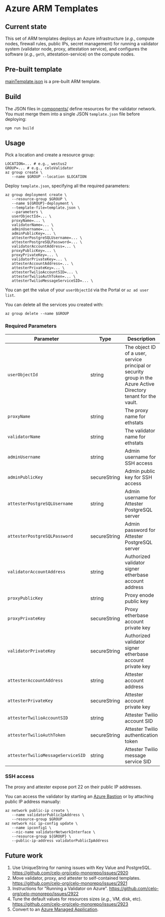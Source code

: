 # Azure ARM Templates

## Current state

This set of ARM templates deploys an Azure infrastructure (_e.g._,
compute nodes, firewall rules, public IPs, secret management) for
running a validator system (validator node, proxy, attestation
service), and configures the software (_e.g._, `geth`,
attestation-service) on the compute nodes.

## Pre-built template

[mainTemplate.json](./mainTemplate.json) is a pre-built ARM template.

## Build

The JSON files in [components/](components/) define resources for the
validator network. You must merge them into a single JSON
`template.json` file before deploying:

```
npm run build
```

## Usage

Pick a location and create a resource group:

```
LOCATION=... # e.g., westus2
GROUP=... # e.g., celoValidator
az group create \
   --name $GROUP --location $LOCATION
```

Deploy `template.json`, specifying all the required parameters:

```
az group deployment create \
   --resource-group $GROUP \
   --name ${GROUP}-deployment \
   --template-file=template.json \
   --parameters \
   userObjectId=... \
   proxyName=... \
   validatorName=... \
   adminUsername=... \
   adminPublicKey=... \
   attesterPostgreSQLUsername=... \
   attesterPostgreSQLPassword=... \
   validatorAccountAddress=... \
   proxyPublicKey=... \
   proxyPrivateKey=... \
   validatorPrivateKey=... \
   attesterAccountAddress=... \
   attesterPrivateKey=... \
   attesterTwilioAccountSID=... \
   attesterTwilioAuthToken=... \
   attesterTwilioMessageServiceSID=... \
```

You can get the value of your `userObjectId` via the Portal or `az ad user list`.

You can delete all the services you created with:

```
az group delete --name $GROUP
```

### Required Parameters

| Parameter | Type | Description |
| --------- | -----| ----------- |
| `userObjectId` | string | The object ID of a user, service principal or security group in the Azure Active Directory tenant for the vault. |
| `proxyName` | string | The proxy name for ethstats |
| `validatorName` | string | The validator name for ethstats |
| `adminUsername` | string | Admin username for SSH access |
| `adminPublicKey` | secureString | Admin public key for SSH access |
| `attesterPostgreSQLUsername` | string | Admin username for Attester PostgreSQL server |
| `attesterPostgreSQLPassword` | secureString | Admin password for Attester PostgreSQL server |
| `validatorAccountAddress` | string | Authorized validator signer etherbase account address |
| `proxyPublicKey` | string | Proxy enode public key |
| `proxyPrivateKey` | secureString | Proxy etherbase account private key |
| `validatorPrivateKey` | secureString | Authorized validator signer etherbase account private key |
| `attesterAccountAddress` | string | Attester account address |
| `attesterPrivateKey` | secureString | Attester account private key |
| `attesterTwilioAccountSID` | string | Attester Twilio account SID |
| `attesterTwilioAuthToken` | secureString | Attester Twilio authentication token |
| `attesterTwilioMessageServiceSID` | string | Attester Twilio message service SID |

### SSH access

The proxy and attester expose port 22 on their public IP addresses.

You can access the validator by starting an [Azure
Bastion](https://azure.microsoft.com/en-us/services/azure-bastion/) or
by attaching public IP address manually:

```
az network public-ip create \
   --name validatorPublicIpAddress \
   --resource-group $GROUP
az network nic ip-config update \
   --name ipconfig1 \
   --nic-name validatorNetworkInterface \
   --resource-group ${GROUP} \
   --public-ip-address validatorPublicIpAddress
```

## Future work

1.  Use UniqueString for naming issues with Key Value and PostgreSQL. <https://github.com/celo-org/celo-monorepo/issues/2920>
1.  Move validator, proxy, and attester to self-contained templates. <https://github.com/celo-org/celo-monorepo/issues/2921>
1.  Instructions for "Running a Validator on Azure". <https://github.com/celo-org/celo-monorepo/issues/2922>
1.  Tune the default values for resources sizes (*e.g.*, VM, disk, etc). <https://github.com/celo-org/celo-monorepo/issues/2923>
1.  Convert to an [Azure Managed
    Application](https://docs.microsoft.com/en-us/azure/azure-resource-manager/managed-applications/overview).
